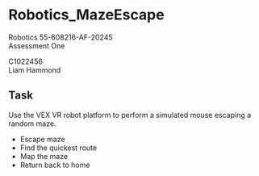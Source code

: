 # Robotics_MazeEscape
Robotics 55-608216-AF-20245   
Assessment One

C1022456  
Liam Hammond

## Task 
Use the VEX VR robot platform to perform a simulated mouse escaping a random maze.
- Escape maze
- Find the quickest route
- Map the maze
- Return back to home
